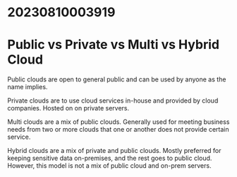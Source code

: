 # 20230810003919
# Public vs Private vs Multi vs Hybrid Cloud

Public clouds are open to general public and can be used by anyone
as the name implies.

Private clouds are to use cloud services in-house and provided by
cloud companies. Hosted on on private servers. 

Multi clouds are a mix of public clouds. Generally used for meeting
business needs from two or more clouds that one or another does not
provide certain service.

Hybrid clouds are a mix of private and public clouds. Mostly preferred
for keeping sensitive data on-premises, and the rest goes to public cloud.
However, this model is not a mix of public cloud and on-prem servers.
